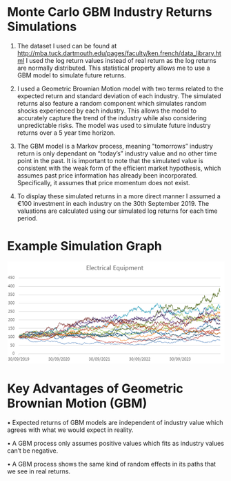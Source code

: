 # Monte Carlo GBM Industry Returns Simulations

1. The dataset I used can be found at http://mba.tuck.dartmouth.edu/pages/faculty/ken.french/data_library.html I used the log return values instead of real return as the log returns are normally distributed. This statistical property allows me to use a GBM model to simulate future returns.

2. I used a Geometric Brownian Motion model with two terms related to the expected return and standard deviation of each industry. The simulated returns also feature a random component which simulates random shocks experienced by each industry. This allows the model to accurately capture the trend of the industry while also considering unpredictable risks. The model was used to simulate future industry returns over a 5 year time horizon.

3. The GBM model is a Markov process, meaning "tomorrows” industry return is only dependant on “today’s” industry value and no other time point in the past. It is important to note that the simulated value is consistent with the weak form of the efficient market hypothesis, which assumes past price information has already been incorporated. Specifically, it assumes that price momentum does not exist.

3. To display these simulated returns in a more direct manner I assumed a €100 investment in each industry on the 30th September 2019. The valuations are calculated using our simulated log returns for each time period.

# Example Simulation Graph

![Image of ElcEqSim](https://github.com/jackapbutler/Monte-Carlo-GBM-Industry-Returns/blob/master/Electrical%20Equipment%20Simulation%20Graph.png)

# Key Advantages of Geometric Brownian Motion (GBM)

•	Expected returns of GBM models are independent of industry value which agrees with what we would expect in reality.

•	A GBM process only assumes positive values which fits as industry values can’t be negative.

•	A GBM process shows the same kind of random effects in its paths that we see in real returns.
